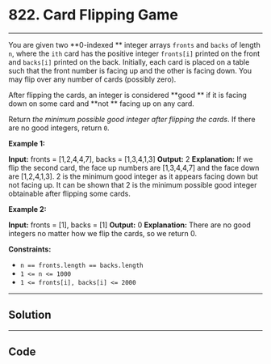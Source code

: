 # 822. Card Flipping Game

---

You are given two **0-indexed ** integer arrays `fronts` and `backs` of length `n`, where the `ith` card has the positive integer `fronts[i]` printed on the front and `backs[i]` printed on the back. Initially, each card is placed on a table such that the front number is facing up and the other is facing down. You may flip over any number of cards (possibly zero).

After flipping the cards, an integer is considered **good ** if it is facing down on some card and **not ** facing up on any card.

Return _the minimum possible good integer after flipping the cards_. If there are no good integers, return `0`.

 

**Example 1:**


**Input:** fronts = [1,2,4,4,7], backs = [1,3,4,1,3]
**Output:** 2
**Explanation:**
If we flip the second card, the face up numbers are [1,3,4,4,7] and the face down are [1,2,4,1,3].
2 is the minimum good integer as it appears facing down but not facing up.
It can be shown that 2 is the minimum possible good integer obtainable after flipping some cards.


**Example 2:**


**Input:** fronts = [1], backs = [1]
**Output:** 0
**Explanation:**
There are no good integers no matter how we flip the cards, so we return 0.


 

**Constraints:**

  * `n == fronts.length == backs.length`
  * `1 <= n <= 1000`
  * `1 <= fronts[i], backs[i] <= 2000`

---

## Solution



---

## Code
```python


```